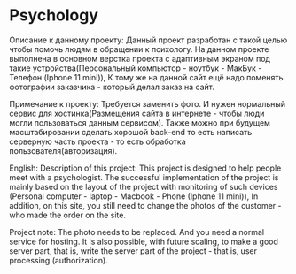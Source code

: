 # Psychology


Описание к данному проекту: Данный проект разработан с такой целью чтобы помочь людям в обращении к психологу. 
На данном проекте выполнена в основном верстка проекта с адаптивным экраном под такие устройства(Персональный компьютор - ноутбук - МакБук - Телефон (Iphone 11 mini)), 
К тому же на данной сайт ещё надо поменять фотографии заказчика - который делал заказ на сайт.

Примечание к проекту: 
Требуется заменить фото.
И нужен нормальный сервис для хостинка(Размещения сайта в интернете - чтобы люди могли пользоваться данным сервисом).
Также можно при будущем масштабировании сделать хорошой back-end то есть написать серверную часть проекта - то есть обработка пользователя(авторизация). 

English:
Description of this project: This project is designed to help people meet with a psychologist.
The successful implementation of the project is mainly based on the layout of the project with monitoring of such devices (Personal computer - laptop - Macbook - Phone (Iphone 11 mini)),
In addition, on this site, you still need to change the photos of the customer - who made the order on the site.

Project note:
The photo needs to be replaced.
And you need a normal service for hosting.
It is also possible, with future scaling, to make a good server part, that is, write the server part of the project - that is, user processing (authorization).
